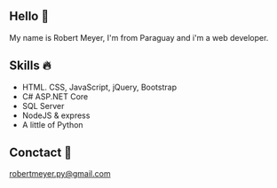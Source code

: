 ## Hello 👋
My name is Robert Meyer, I'm from Paraguay and i'm a web developer. 
## Skills 🔥
* HTML. CSS, JavaScript, jQuery, Bootstrap
* C# ASP.NET Core
* SQL Server
* NodeJS & express
* A little of Python
## Conctact 📧
robertmeyer.py@gmail.com

